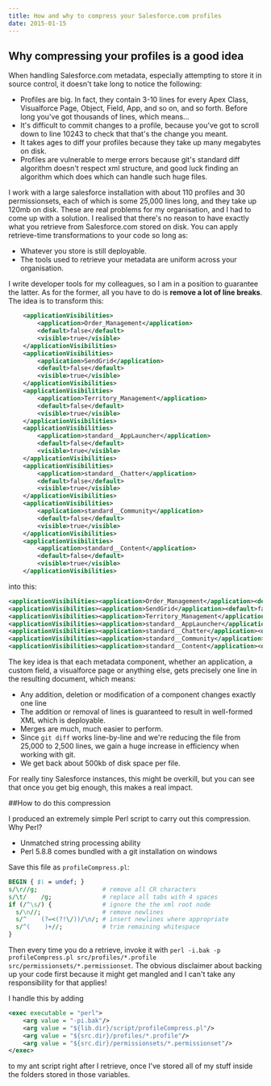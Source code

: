 ```yaml
---
title: How and why to compress your Salesforce.com profiles
date: 2015-01-15
---
```


## Why compressing your profiles is a good idea

When handling Salesforce.com metadata, especially attempting to store it in source control, it doesn't take long to notice the following:

 - Profiles are big. In fact, they contain 3-10 lines for every Apex Class, Visualforce Page, Object, Field, App, and so on, and so forth. Before long you've got thousands of lines, which means...
 - It's difficult to commit changes to a profile, because you've got to scroll down to line 10243 to check that that's the change you meant.
 - It takes ages to diff your profiles because they take up many megabytes on disk.
 - Profiles are vulnerable to merge errors because git's standard diff algorithm doesn't respect xml structure, and good luck finding an algorithm which does which can handle such huge files.

I work with a large salesforce installation with about 110 profiles and 30 permissionsets, each of which is some 25,000 lines long, and they take up 120mb on disk. These are real problems for my organisation, and I had to come up with a solution. I realised that there's no reason to have exactly what you retrieve from Salesforce.com stored on disk. You can apply retrieve-time transformations to your code so long as:

 - Whatever you store is still deployable.
 - The tools used to retrieve your metadata are uniform across your organisation.

I write developer tools for my colleagues, so I am in a position to guarantee the latter. As for the former, all you have to do is **remove a lot of line breaks**. The idea is to transform this:

```xml
    <applicationVisibilities>
        <application>Order_Management</application>
        <default>false</default>
        <visible>true</visible>
    </applicationVisibilities>
    <applicationVisibilities>
        <application>SendGrid</application>
        <default>false</default>
        <visible>true</visible>
    </applicationVisibilities>
    <applicationVisibilities>
        <application>Territory_Management</application>
        <default>false</default>
        <visible>true</visible>
    </applicationVisibilities>
    <applicationVisibilities>
        <application>standard__AppLauncher</application>
        <default>false</default>
        <visible>true</visible>
    </applicationVisibilities>
    <applicationVisibilities>
        <application>standard__Chatter</application>
        <default>false</default>
        <visible>true</visible>
    </applicationVisibilities>
    <applicationVisibilities>
        <application>standard__Community</application>
        <default>false</default>
        <visible>true</visible>
    </applicationVisibilities>
    <applicationVisibilities>
        <application>standard__Content</application>
        <default>false</default>
        <visible>true</visible>
    </applicationVisibilities>
```

into this:

```xml
<applicationVisibilities><application>Order_Management</application><default>false</default><visible>true</visible></applicationVisibilities>
<applicationVisibilities><application>SendGrid</application><default>false</default><visible>true</visible></applicationVisibilities>
<applicationVisibilities><application>Territory_Management</application><default>false</default><visible>true</visible></applicationVisibilities>
<applicationVisibilities><application>standard__AppLauncher</application><default>false</default><visible>true</visible></applicationVisibilities>
<applicationVisibilities><application>standard__Chatter</application><default>false</default><visible>true</visible></applicationVisibilities>
<applicationVisibilities><application>standard__Community</application><default>false</default><visible>true</visible></applicationVisibilities>
<applicationVisibilities><application>standard__Content</application><default>false</default><visible>true</visible></applicationVisibilities>
```

The key idea is that each metadata component, whether an application, a custom field, a visualforce page or anything else, gets precisely one line in the resulting document, which means:

 - Any addition, deletion or modification of a component changes exactly one line
 - The addition or removal of lines is guaranteed to result in well-formed XML which is deployable.
 - Merges are much, much easier to perform.
 - Since `git diff` works line-by-line and we're reducing the file from 25,000 to 2,500 lines, we gain a huge increase in efficiency when working with git.
 - We get back about 500kb of disk space per file.

For really tiny Salesforce instances, this might be overkill, but you can see that once you get big enough, this makes a real impact.

##How to do this compression

I produced an extremely simple Perl script to carry out this compression. Why Perl?

 - Unmatched string processing ability
 - Perl 5.8.8 comes bundled with a git installation on windows

Save this file as `profileCompress.pl`:

```perl
BEGIN { $\ = undef; }
s/\r//g;                  # remove all CR characters
s/\t/    /g;              # replace all tabs with 4 spaces
if (/^\s/) {              # ignore the the xml root node
  s/\n//;                 # remove newlines
  s/^    (?=<(?!\/))/\n/; # insert newlines where appropriate
  s/^(    )+//;		      # trim remaining whitespace
}
```

Then every time you do a retrieve, invoke it with `perl -i.bak -p profileCompress.pl src/profiles/*.profile src/permissionsets/*.permissionset`. The obvious disclaimer about backing up your code first because it might get mangled and I can't take any responsibility for that applies!

I handle this by adding 

```xml
<exec executable = "perl">
	<arg value = "-pi.bak"/>
	<arg value = "${lib.dir}/script/profileCompress.pl"/>
	<arg value = "${src.dir}/profiles/*.profile"/>
	<arg value = "${src.dir}/permissionsets/*.permissionset"/>
</exec>
```

to my ant script right after I retrieve, once I've stored all of my stuff inside the folders stored in those variables.